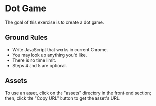 # Dot Game

The goal of this exercise is to create a dot game. 

## Ground Rules

- Write JavaScript that works in current Chrome. 
- You may look up anything you'd like.
- There is no time limit.
- Steps 4 and 5 are optional.

## Assets

To use an asset, click on the "assets" directory in the front-end section; then, click the "Copy URL" button to get the asset's URL.
